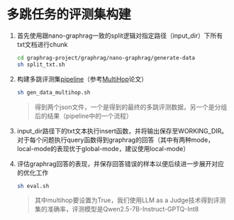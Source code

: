 # 多跳任务的评测集构建
1. 首先使用跟nano-graphrag一致的split逻辑对指定路径（input_dir）下所有txt文档进行chunk
    ```bash
    cd graphrag-project/graphrag/nano-graphrag/generate-data
    sh split_txt.sh
    ```
    
2. 构建多跳评测集[pipeline](./image)（参考[MultiHop](https://arxiv.org/abs/2401.15391)论文）
    ```bash
    sh gen_data_multihop.sh
    ```
    > 得到两个json文件，一个是得到的最终的多跳评测数据，另一个是分组后的结果（pipeline中的一个流程）

3. input_dir路径下的txt文本执行insert函数，并将输出保存至WORKING_DIR。对于每个问题执行query函数得到graphrag的回答（其中有两种mode，local-mode的表现优于global-mode，建议使用local-mode）

4. 评估graphrag回答的表现，并保存回答错误的样本以便后续进一步展开对应的优化工作
    ```bash
    sh eval.sh
    ```
    > 其中multihop要设置为True，我们使用LLM as a Judge技术得到评测集的准确率，评测模型是Qwen2.5-7B-Instruct-GPTQ-Int8
